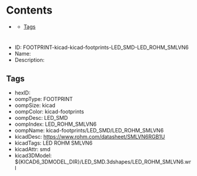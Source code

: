 



Contents
========

* [](#)
	* [Tags](#tags)

# 

- ID: FOOTPRINT-kicad-kicad-footprints-LED_SMD-LED_ROHM_SMLVN6
- Name: 
- Description: 

## Tags

- hexID: 
- oompType: FOOTPRINT
- oompSize: kicad
- oompColor: kicad-footprints
- oompDesc: LED_SMD
- oompIndex: LED_ROHM_SMLVN6
- oompName: kicad-footprints/LED_SMD/LED_ROHM_SMLVN6
- kicadDesc: https://www.rohm.com/datasheet/SMLVN6RGB1U
- kicadTags: LED ROHM SMLVN6
- kicadAttr: smd
- kicad3DModel: ${KICAD6_3DMODEL_DIR}/LED_SMD.3dshapes/LED_ROHM_SMLVN6.wrl
